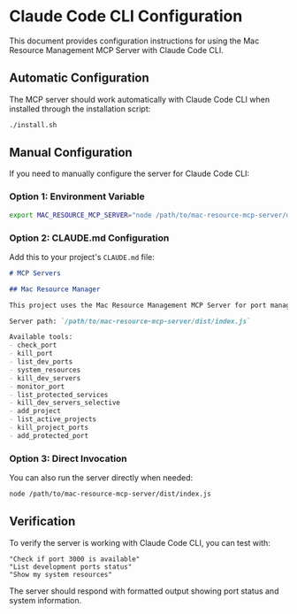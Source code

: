 # Claude Code CLI Configuration

This document provides configuration instructions for using the Mac Resource Management MCP Server with Claude Code CLI.

## Automatic Configuration

The MCP server should work automatically with Claude Code CLI when installed through the installation script:

```bash
./install.sh
```

## Manual Configuration

If you need to manually configure the server for Claude Code CLI:

### Option 1: Environment Variable

```bash
export MAC_RESOURCE_MCP_SERVER="node /path/to/mac-resource-mcp-server/dist/index.js"
```

### Option 2: CLAUDE.md Configuration

Add this to your project's `CLAUDE.md` file:

```markdown
# MCP Servers

## Mac Resource Manager

This project uses the Mac Resource Management MCP Server for port management and system monitoring.

Server path: `/path/to/mac-resource-mcp-server/dist/index.js`

Available tools:
- check_port
- kill_port  
- list_dev_ports
- system_resources
- kill_dev_servers
- monitor_port
- list_protected_services
- kill_dev_servers_selective
- add_project
- list_active_projects
- kill_project_ports
- add_protected_port
```

### Option 3: Direct Invocation

You can also run the server directly when needed:

```bash
node /path/to/mac-resource-mcp-server/dist/index.js
```

## Verification

To verify the server is working with Claude Code CLI, you can test with:

```
"Check if port 3000 is available"
"List development ports status"
"Show my system resources"
```

The server should respond with formatted output showing port status and system information.